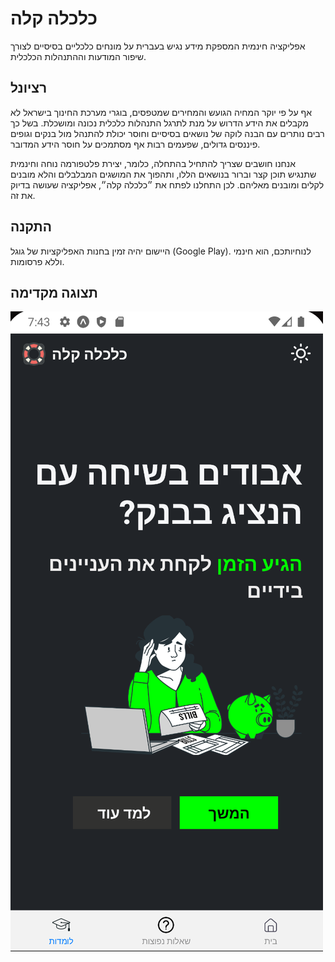# כלכלה קלה

<p>אפליקציה חינמית המספקת מידע נגיש בעברית על מונחים כלכליים בסיסיים לצורך שיפור המודעות וההתנהלות הכלכלית.
</p>

## רציונל

<p> 
אף על פי יוקר המחיה הגועש והמחירים שמטפסים, בוגרי מערכת החינוך בישראל לא מקבלים את הידע הדרוש על מנת לתרגל התנהלות כלכלית נכונה ומושכלת. בשל כך רבים נותרים עם הבנה לוקה של נושאים בסיסיים וחוסר יכולת להתנהל מול בנקים וגופים פיננסים גדולים, שפעמים רבות אף מסתמכים על חוסר הידע המדובר. 
</p>
<p>
אנחנו חושבים שצריך להתחיל בהתחלה, כלומר, יצירת פלטפורמה נוחה וחינמית שתנגיש תוכן קצר וברור בנושאים הללו, ותהפוך את המושגים המבלבלים והלא מובנים לקלים ומובנים מאליהם. לכן התחלנו לפתח את ״כלכלה קלה״, אפליקציה שעושה בדיוק את זה.
</p>

## התקנה

<p>
היישום יהיה זמין בחנות האפליקציות של גוגל (Google Play). לנוחיותכם, הוא חינמי וללא פרסומות.
</p>

## תצוגה מקדימה

<img src="./screenshots/preview.png" alt="תצוגה מקדימה של היישום">
